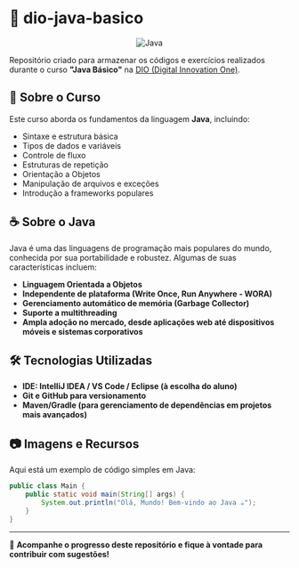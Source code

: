 # 🚀 dio-java-basico

<p align="center">
  <img src="https://upload.wikimedia.org/wikipedia/pt/3/30/Java_programming_language_logo.svg" alt="Java">
</p>

Repositório criado para armazenar os códigos e exercícios realizados durante o curso **"Java Básico"** na [DIO (Digital Innovation One)](https://www.dio.me/).

## 📌 Sobre o Curso
Este curso aborda os fundamentos da linguagem **Java**, incluindo:
- Sintaxe e estrutura básica
- Tipos de dados e variáveis
- Controle de fluxo
- Estruturas de repetição
- Orientação a Objetos
- Manipulação de arquivos e exceções
- Introdução a frameworks populares

## ☕ Sobre o Java
Java é uma das linguagens de programação mais populares do mundo, conhecida por sua portabilidade e robustez. Algumas de suas características incluem:
- **Linguagem Orientada a Objetos**
- **Independente de plataforma (Write Once, Run Anywhere - WORA)**
- **Gerenciamento automático de memória (Garbage Collector)**
- **Suporte a multithreading**
- **Ampla adoção no mercado, desde aplicações web até dispositivos móveis e sistemas corporativos**

## 🛠 Tecnologias Utilizadas
- **IDE: IntelliJ IDEA / VS Code / Eclipse (à escolha do aluno)**
- **Git e GitHub para versionamento**
- **Maven/Gradle (para gerenciamento de dependências em projetos mais avançados)**

## 📷 Imagens e Recursos
Aqui está um exemplo de código simples em Java:
```java
public class Main {
    public static void main(String[] args) {
        System.out.println("Olá, Mundo! Bem-vindo ao Java ☕");
    }
}
```
---
📢 **Acompanhe o progresso deste repositório e fique à vontade para contribuir com sugestões!**
